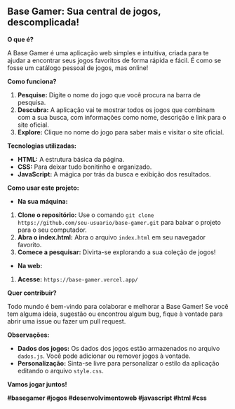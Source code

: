 ## Base Gamer: Sua central de jogos, descomplicada! 

**O que é?**

A Base Gamer é uma aplicação web simples e intuitiva, criada para te ajudar a encontrar seus jogos favoritos de forma rápida e fácil. É como se fosse um catálogo pessoal de jogos, mas online!

**Como funciona?**

1. **Pesquise:** Digite o nome do jogo que você procura na barra de pesquisa.
2. **Descubra:** A aplicação vai te mostrar todos os jogos que combinam com a sua busca, com informações como nome, descrição e link para o site oficial.
3. **Explore:** Clique no nome do jogo para saber mais e visitar o site oficial.

**Tecnologias utilizadas:**

* **HTML:** A estrutura básica da página.
* **CSS:** Para deixar tudo bonitinho e organizado.
* **JavaScript:** A mágica por trás da busca e exibição dos resultados.

**Como usar este projeto:**

* **Na sua máquina:**
1. **Clone o repositório:** Use o comando `git clone https://github.com/seu-usuario/base-gamer.git` para baixar o projeto para o seu computador.
2. **Abra o index.html:** Abra o arquivo `index.html` em seu navegador favorito.
3. **Comece a pesquisar:** Divirta-se explorando a sua coleção de jogos!

* **Na web:**
1. **Acesse:** `https://base-gamer.vercel.app/`

**Quer contribuir?**

Todo mundo é bem-vindo para colaborar e melhorar a Base Gamer! Se você tem alguma ideia, sugestão ou encontrou algum bug, fique à vontade para abrir uma issue ou fazer um pull request.

**Observações:**

* **Dados dos jogos:** Os dados dos jogos estão armazenados no arquivo `dados.js`. Você pode adicionar ou remover jogos à vontade.
* **Personalização:** Sinta-se livre para personalizar o estilo da aplicação editando o arquivo `style.css`.

**Vamos jogar juntos!** 

**#basegamer #jogos #desenvolvimentoweb #javascript #html #css**

